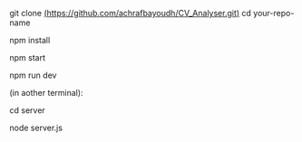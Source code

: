 git clone [(https://github.com/achrafbayoudh/CV_Analyser.git)](https://github.com/achrafbayoudh/CV_Analyser.git)
cd your-repo-name

npm install

npm start

npm run dev

(in aother terminal):

cd server

node server.js

